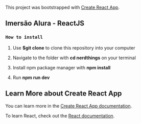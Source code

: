 This project was bootstrapped with [Create React App](https://github.com/facebook/create-react-app).

## Imersão Alura - ReactJS

### `How to install`

1. Use **$git clone** to clone this repository into your computer

2. Navigate to the folder with **cd nerdthings** on your terminal

3. Install npm package manager with **npm install**

4. Run **npm run dev**


## Learn More about Create React App

You can learn more in the [Create React App documentation](https://facebook.github.io/create-react-app/docs/getting-started).

To learn React, check out the [React documentation](https://reactjs.org/).

